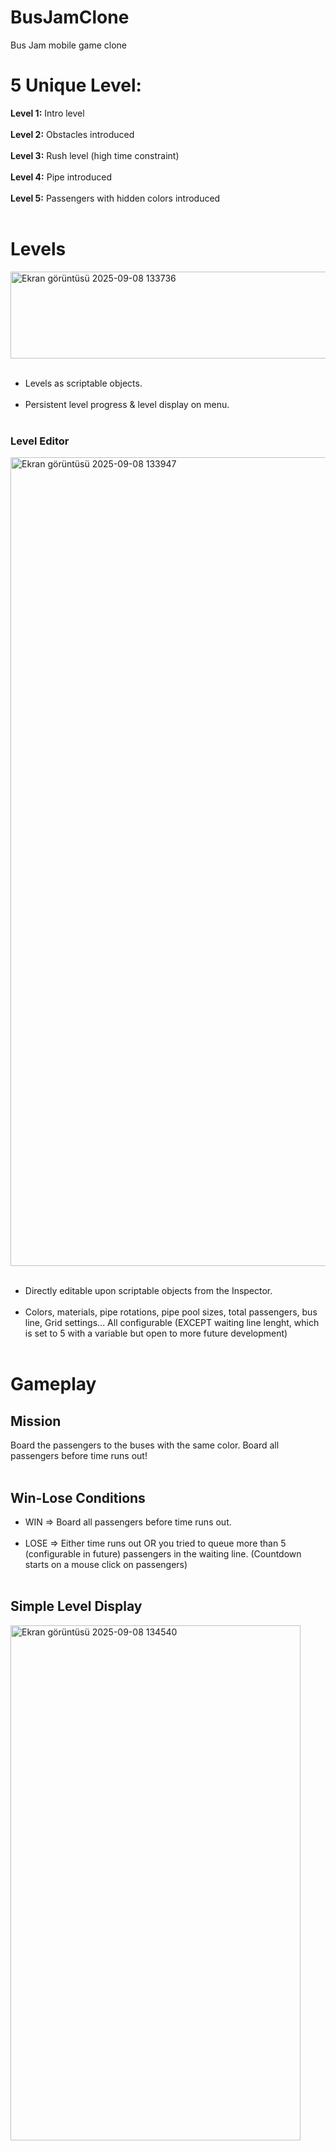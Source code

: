 # BusJamClone
Bus Jam mobile game clone


# 5 Unique Level: 
**Level 1:** Intro level <br></br>
**Level 2:** Obstacles introduced <br></br>
**Level 3:** Rush level (high time constraint) <br></br>
**Level 4:** Pipe introduced <br></br>
**Level 5:** Passengers with hidden colors introduced <br></br>

# Levels 

<img width="762" height="139" alt="Ekran görüntüsü 2025-09-08 133736" src="https://github.com/user-attachments/assets/77ec28db-b025-487f-b82d-8cd583375558" /> <br></br>
- Levels as scriptable objects. <br></br>
- Persistent level progress & level display on menu. <br></br>
### Level Editor
<img width="1191" height="1294" alt="Ekran görüntüsü 2025-09-08 133947" src="https://github.com/user-attachments/assets/ebfd4262-2256-4075-98d6-4d77ae41656e" /> <br></br>
- Directly editable upon scriptable objects from the Inspector. <br></br>
- Colors, materials, pipe rotations, pipe pool sizes, total passengers, bus line, Grid settings... All configurable (EXCEPT waiting line lenght, which is set to 5 with a variable but open to more future development) <br></br>

# Gameplay

## Mission
Board the passengers to the buses with the same color. Board all passengers before time runs out! <br></br>
## Win-Lose Conditions
- WIN => Board all passengers before time runs out. <br></br>
- LOSE => Either time runs out OR you tried to queue more than 5 (configurable in future) passengers in the waiting line. (Countdown starts on a mouse click on passengers) <br></br>
## Simple Level Display
<img width="464" height="824" alt="Ekran görüntüsü 2025-09-08 134540" src="https://github.com/user-attachments/assets/f64aba5d-823c-4626-a8bf-7c35dcdb83da" /> <br></br>
